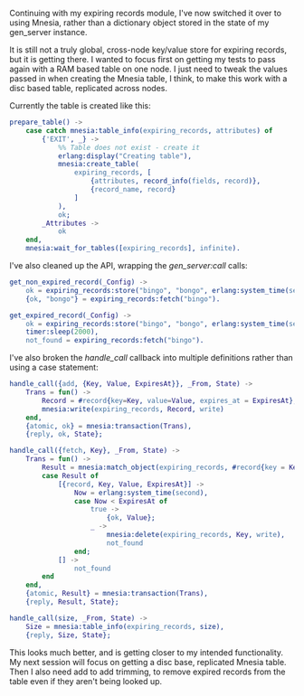Continuing with my expiring records module, I've now switched it
over to using Mnesia, rather than a dictionary object stored in
the state of my gen_server instance.

It is still not a truly global, cross-node key/value store for
expiring records, but it is getting there. I wanted to focus first
on getting my tests to pass again with a RAM based table on one node.
I just need to tweak the values passed in when creating the Mnesia 
table, I think, to make this work with a disc based table,
replicated across nodes.

Currently the table is created like this:
```erlang
prepare_table() ->
    case catch mnesia:table_info(expiring_records, attributes) of
        {'EXIT', _} ->
            %% Table does not exist - create it
            erlang:display("Creating table"),
            mnesia:create_table(
                expiring_records, [
                    {attributes, record_info(fields, record)},
                    {record_name, record}
                ]
            ),
            ok;
        _Attributes ->
            ok
    end,
    mnesia:wait_for_tables([expiring_records], infinite).
```

I've also cleaned up the API, wrapping the *gen_server:call* calls:
```erlang
get_non_expired_record(_Config) ->
    ok = expiring_records:store("bingo", "bongo", erlang:system_time(second) + 3600),
    {ok, "bongo"} = expiring_records:fetch("bingo").

get_expired_record(_Config) ->
    ok = expiring_records:store("bingo", "bongo", erlang:system_time(second) + 1),
    timer:sleep(2000),
    not_found = expiring_records:fetch("bingo").
```

I've also broken the *handle_call* callback into multiple
definitions rather than using a case statement:
```erlang
handle_call({add, {Key, Value, ExpiresAt}}, _From, State) ->
    Trans = fun() ->
        Record = #record{key=Key, value=Value, expires_at = ExpiresAt},
        mnesia:write(expiring_records, Record, write)
    end,
    {atomic, ok} = mnesia:transaction(Trans),
    {reply, ok, State};

handle_call({fetch, Key}, _From, State) ->
    Trans = fun() ->
        Result = mnesia:match_object(expiring_records, #record{key = Key, value = '_', expires_at = '_'}, read),
        case Result of
            [{record, Key, Value, ExpiresAt}] ->
                Now = erlang:system_time(second),
                case Now < ExpiresAt of
                    true ->
                        {ok, Value};
                    _ ->
                        mnesia:delete(expiring_records, Key, write),
                        not_found
                end;
            [] ->
                not_found
        end
    end,
    {atomic, Result} = mnesia:transaction(Trans),
    {reply, Result, State};

handle_call(size, _From, State) ->
    Size = mnesia:table_info(expiring_records, size),
    {reply, Size, State};
```

This looks much better, and is getting closer to my intended
functionality. My next session will focus on getting a disc
base, replicated Mnesia table. Then I also need add to add
trimming, to remove expired records from the table even if they
aren't being looked up.